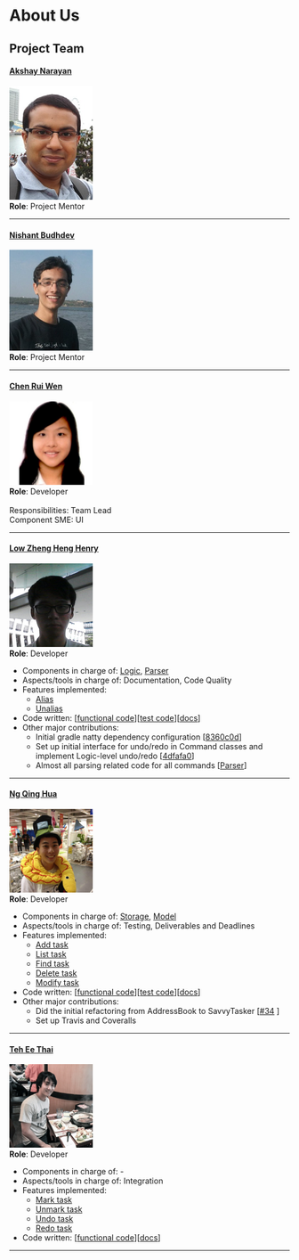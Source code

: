 # About Us

## Project Team

#### [Akshay Narayan](https://github.com/okkhoy)
<img src="images/akshay.jpg" width="150"><br>
**Role**: Project Mentor <br>

-----

#### [Nishant Budhdev](https://github.com/nishantbudhdev)
<img src="images/nishant.jpg" width="150"><br>
**Role**: Project Mentor <br>

-----

#### [Chen Rui Wen](http://github.com/ruiwen905) 
<img src="images/ruiwen.png" width="150"><br>
**Role**: Developer <br>  
Responsibilities: Team Lead<br>
Component SME: UI

-----

#### [Low Zheng Heng Henry](http://github.com/e0003801)
<img src="images/henry.png" width="150"><br>
**Role**: Developer <br>  
* Components in charge of: [Logic](DeveloperGuide.md#logic-component), [Parser](DeveloperGuide.md#parser-component)
* Aspects/tools in charge of: Documentation, Code Quality
* Features implemented:
   * [Alias](UserGuide.md##alias-a-keyword--alias)
   * [Unalias](UserGuide.md#unalias-a-keyword--unalias)
* Code written: [[functional code](../collated/main/A0139916U.md)][[test code](../collated/test/A0139916U.md)][[docs](../collated/docs/A0139916U.md)]
* Other major contributions:
  * Initial gradle natty dependency configuration [[8360c0d](https://github.com/CS2103AUG2016-T14-C2/main/commit/8360c0d66fc55f36bed0d0e9d4c6b63186aeb590)]
  * Set up initial interface for undo/redo in Command classes and implement Logic-level undo/redo [[4dfafa0](https://github.com/CS2103AUG2016-T14-C2/main/commit/4dfafa07337f731959bcd7e267e0de9a093ae285)]
  * Almost all parsing related code for all commands [[Parser](../src/main/java/seedu/savvytasker/logic/parser)]

-----

#### [Ng Qing Hua](http://github.com/qhng) <br>
<img src="images/qinghua.png" width="150"><br>
**Role**: Developer <br>
* Components in charge of: [Storage](DeveloperGuide.md#storage-component), [Model](DeveloperGuide.md#model-component)
* Aspects/tools in charge of: Testing, Deliverables and Deadlines
* Features implemented:
   * [Add task](UserGuide.md#adding-a-task-add)
   * [List task](UserGuide.md#listing-all-tasks-list)
   * [Find task](UserGuide.md#finding-all-task-containing-any-keyword-in-its-name-find)
   * [Delete task](UserGuide.md#deleting-a-task--delete)
   * [Modify task](UserGuide.md#modifies-a-task--modify)
* Code written: [[functional code](../collated/main/A0139915W.md)][[test code](../collated/test/A0139915W.md)][[docs](../collated/docs/A0139915W.md)]
* Other major contributions:
  * Did the initial refactoring from AddressBook to SavvyTasker [[#34](https://github.com/CS2103AUG2016-T14-C2/main/pull/34) ]
  * Set up Travis and Coveralls 

-----

#### [Teh Ee Thai](http://github.com/tet54)  <br>
<img src="images/eethai.png" width="150"><br>
**Role**: Developer <br>  
* Components in charge of: -
* Aspects/tools in charge of: Integration
* Features implemented:
   * [Mark task](UserGuide.md#mark-a-task-as-done--mark)
   * [Unmark task](UserGuide.md#unmark-a-task-as-done--unmark)
   * [Undo task](UserGuide.md#undo-the-most-recent-operation--undo)
   * [Redo task](UserGuide.md#redo-the-most-recent-undo-operation--redo)
* Code written: [[functional code](../collated/main/A0097627N.md)][[docs](../collated/docs/A0097627N.md)]
 
 -----
